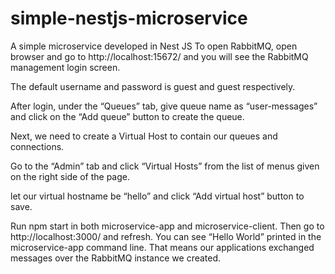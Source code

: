 # simple-nestjs-microservice
A simple microservice developed in Nest JS
To open RabbitMQ, open browser and go to http://localhost:15672/ and you will see the RabbitMQ management login screen.


The default username and password is guest and guest respectively.

After login, under the “Queues” tab, give queue name as “user-messages” and click on the “Add queue” button to create the queue.

Next, we need to create a Virtual Host to contain our queues and connections.

Go to the “Admin” tab and click “Virtual Hosts” from the list of menus given on the right side of the page.

let our virtual hostname be “hello” and click “Add virtual host” button to save.

Run npm start in both microservice-app and microservice-client. Then go to http://localhost:3000/ and refresh. You can see “Hello World” printed in the microservice-app command line. That means our applications exchanged messages over the RabbitMQ instance we created.

